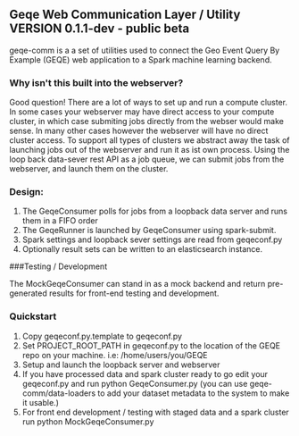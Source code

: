 ## Geqe Web Communication Layer / Utility  VERSION 0.1.1-dev - public beta

geqe-comm is a a set of utilities used to connect the Geo Event Query By Example (GEQE) web application to a Spark machine learning backend.


### Why isn't this built into the webserver?

Good question!  There are a lot of ways to set up and run a compute cluster.  In some cases your webserver may have direct access to your compute cluster, in which case submiting jobs directly from the webser would make sense.  In many other cases however the webserver will have no direct cluster access.  To support all types of clusters we abstract away the task of launching jobs out of the webserver and run it as ist own process. Using the loop back data-sever rest API as a job queue, we can submit jobs from the webserver, and launch them on the cluster.


### Design:

1. The GeqeConsumer polls for jobs from a loopback data server and runs them in a FIFO order
2. The GeqeRunner is launched by GeqeConsumer using spark-submit.
3. Spark settings and loopback sever settings are read from geqeconf.py
4. Optionally result sets can be written to an elasticsearch instance.


###Testing / Development

The MockGeqeConsumer can stand in as a mock backend and return pre-generated results for front-end
testing and development.


### Quickstart  

1. Copy geqeconf.py.template to geqeconf.py
2. Set PROJECT_ROOT_PATH in geqeconf.py to the location of the GEQE repo on your machine.  i.e: /home/users/you/GEQE
3. Setup and launch the loopback server and webserver
4. If you have processed data and spark cluster ready to go edit your geqeconf.py and run python GeqeConsumer.py   (you can use geqe-comm/data-loaders to add your dataset metadata to the system to make it usable.)
5. For front end development / testing with staged data and a spark cluster run python MockGeqeConsumer.py
